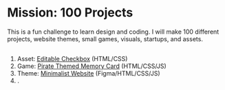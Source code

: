 <h1>Mission: 100 Projects</h1>
This is a fun challenge to learn design and coding. I will make 100 different projects, website themes, small games, visuals, startups, and assets. 

##
1. Asset: [Editable Checkbox](http://127.0.0.1:5500/) (HTML/CSS)
2. Game: [Pirate Themed Memory Card](http://127.0.0.1:5500/) (HTML/CSS/JS)
3. Theme: [Minimalist Website](http://127.0.0.1:5500/index.html) (Figma/HTML/CSS/JS)
4. .
